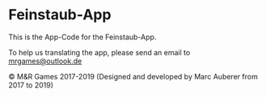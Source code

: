# Feinstaub-App

This is the App-Code for the Feinstaub-App.

To help us translating the app, please send an email to mrgames@outlook.de

© M&R Games 2017-2019 (Designed and developed by Marc Auberer from 2017 to 2019)
